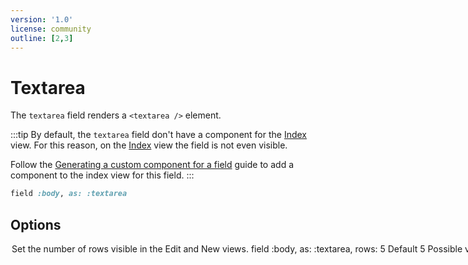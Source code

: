 ```yaml
---
version: '1.0'
license: community
outline: [2,3]
---
```


# Textarea

The `textarea` field renders a `<textarea />` element.

:::tip
By default, the `textarea` field don't have a component for the [Index](../views#index) view. For this reason, on the [Index](../views#index) view the field is not even visible.

Follow the [Generating a custom component for a field](../guides/generating-components-for-fields.html) guide to add a component to the index view for this field.
:::

```ruby
field :body, as: :textarea
```

## Options


<Option name="`rows`" headingSize="3">

Set the number of rows visible in the `Edit` and `New` views.

```ruby
field :body, as: :textarea, rows: 5
```

#### Default

`5`

#### Possible values

Any integer.
</Option>
